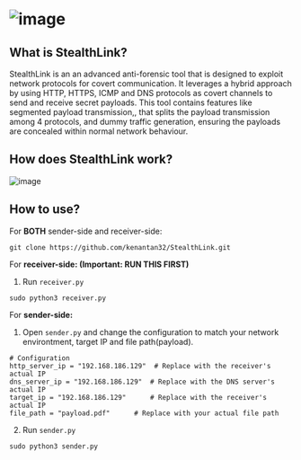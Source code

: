 # ![image](https://github.com/user-attachments/assets/b0e04f46-d7d6-4e3a-b23e-0894857280a8)

## What is StealthLink?
StealthLink is an an advanced anti-forensic tool that is designed to exploit network protocols for covert communication. It leverages a hybrid approach by using HTTP, HTTPS, ICMP and DNS protocols as covert channels to send and receive secret payloads. This tool contains features like segmented payload transmission,, that splits the payload transmission among 4 protocols, and dummy traffic generation, ensuring the payloads are concealed within normal network behaviour.

## How does StealthLink work?
![image](https://github.com/user-attachments/assets/84e2dc8f-979d-493e-88b7-01656d68adf3)

## How to use?
For **BOTH** sender-side and receiver-side:
```
git clone https://github.com/kenantan32/StealthLink.git
```
For **receiver-side: (Important: RUN THIS FIRST)**
1. Run ```receiver.py```
```
sudo python3 receiver.py
```

For **sender-side:**
1. Open ```sender.py``` and change the configuration to match your network environtment, target IP and file path(payload).
```
# Configuration
http_server_ip = "192.168.186.129"  # Replace with the receiver's actual IP
dns_server_ip = "192.168.186.129"  # Replace with the DNS server's actual IP
target_ip = "192.168.186.129"      # Replace with the receiver's actual IP
file_path = "payload.pdf"      # Replace with your actual file path
```

2. Run ```sender.py```
```
sudo python3 sender.py
```

